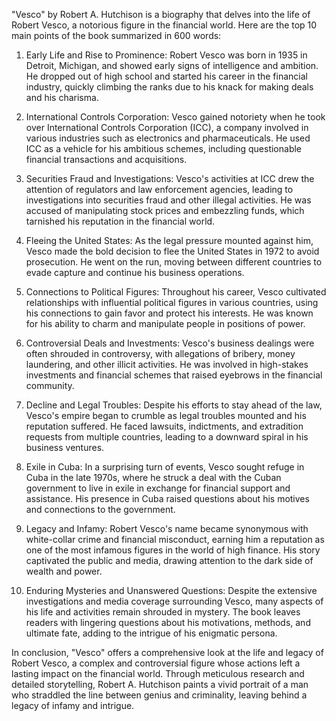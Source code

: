 "Vesco" by Robert A. Hutchison is a biography that delves into the life of Robert Vesco, a notorious figure in the financial world. Here are the top 10 main points of the book summarized in 600 words:

1. Early Life and Rise to Prominence:
Robert Vesco was born in 1935 in Detroit, Michigan, and showed early signs of intelligence and ambition. He dropped out of high school and started his career in the financial industry, quickly climbing the ranks due to his knack for making deals and his charisma.

2. International Controls Corporation:
Vesco gained notoriety when he took over International Controls Corporation (ICC), a company involved in various industries such as electronics and pharmaceuticals. He used ICC as a vehicle for his ambitious schemes, including questionable financial transactions and acquisitions.

3. Securities Fraud and Investigations:
Vesco's activities at ICC drew the attention of regulators and law enforcement agencies, leading to investigations into securities fraud and other illegal activities. He was accused of manipulating stock prices and embezzling funds, which tarnished his reputation in the financial world.

4. Fleeing the United States:
As the legal pressure mounted against him, Vesco made the bold decision to flee the United States in 1972 to avoid prosecution. He went on the run, moving between different countries to evade capture and continue his business operations.

5. Connections to Political Figures:
Throughout his career, Vesco cultivated relationships with influential political figures in various countries, using his connections to gain favor and protect his interests. He was known for his ability to charm and manipulate people in positions of power.

6. Controversial Deals and Investments:
Vesco's business dealings were often shrouded in controversy, with allegations of bribery, money laundering, and other illicit activities. He was involved in high-stakes investments and financial schemes that raised eyebrows in the financial community.

7. Decline and Legal Troubles:
Despite his efforts to stay ahead of the law, Vesco's empire began to crumble as legal troubles mounted and his reputation suffered. He faced lawsuits, indictments, and extradition requests from multiple countries, leading to a downward spiral in his business ventures.

8. Exile in Cuba:
In a surprising turn of events, Vesco sought refuge in Cuba in the late 1970s, where he struck a deal with the Cuban government to live in exile in exchange for financial support and assistance. His presence in Cuba raised questions about his motives and connections to the government.

9. Legacy and Infamy:
Robert Vesco's name became synonymous with white-collar crime and financial misconduct, earning him a reputation as one of the most infamous figures in the world of high finance. His story captivated the public and media, drawing attention to the dark side of wealth and power.

10. Enduring Mysteries and Unanswered Questions:
Despite the extensive investigations and media coverage surrounding Vesco, many aspects of his life and activities remain shrouded in mystery. The book leaves readers with lingering questions about his motivations, methods, and ultimate fate, adding to the intrigue of his enigmatic persona.

In conclusion, "Vesco" offers a comprehensive look at the life and legacy of Robert Vesco, a complex and controversial figure whose actions left a lasting impact on the financial world. Through meticulous research and detailed storytelling, Robert A. Hutchison paints a vivid portrait of a man who straddled the line between genius and criminality, leaving behind a legacy of infamy and intrigue.